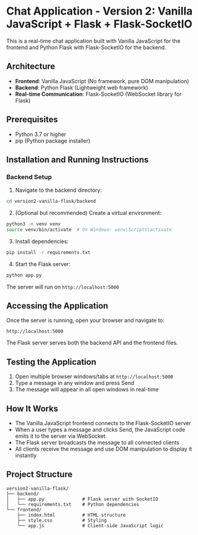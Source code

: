 # Chat Application - Version 2: Vanilla JavaScript + Flask + Flask-SocketIO

This is a real-time chat application built with Vanilla JavaScript for the frontend and Python Flask with Flask-SocketIO for the backend.

## Architecture

- **Frontend**: Vanilla JavaScript (No framework, pure DOM manipulation)
- **Backend**: Python Flask (Lightweight web framework)
- **Real-time Communication**: Flask-SocketIO (WebSocket library for Flask)

## Prerequisites

- Python 3.7 or higher
- pip (Python package installer)

## Installation and Running Instructions

### Backend Setup

1. Navigate to the backend directory:
```bash
cd version2-vanilla-flask/backend
```

2. (Optional but recommended) Create a virtual environment:
```bash
python3 -m venv venv
source venv/bin/activate  # On Windows: venv\Scripts\activate
```

3. Install dependencies:
```bash
pip install -r requirements.txt
```

4. Start the Flask server:
```bash
python app.py
```

The server will run on `http://localhost:5000`

## Accessing the Application

Once the server is running, open your browser and navigate to:
```
http://localhost:5000
```

The Flask server serves both the backend API and the frontend files.

## Testing the Application

1. Open multiple browser windows/tabs at `http://localhost:5000`
2. Type a message in any window and press Send
3. The message will appear in all open windows in real-time

## How It Works

- The Vanilla JavaScript frontend connects to the Flask-SocketIO server
- When a user types a message and clicks Send, the JavaScript code emits it to the server via WebSocket
- The Flask server broadcasts the message to all connected clients
- All clients receive the message and use DOM manipulation to display it instantly

## Project Structure

```
version2-vanilla-flask/
├── backend/
│   ├── app.py              # Flask server with SocketIO
│   └── requirements.txt    # Python dependencies
└── frontend/
    ├── index.html          # HTML structure
    ├── style.css           # Styling
    └── app.js              # Client-side JavaScript logic
```

